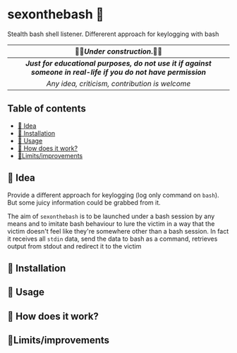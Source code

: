 # sexonthebash 🍹

Stealth bash shell listener. Differerent approach for keylogging with bash



	

| 🚧🚧*Under construction*.🚧🚧  |
|:------------------------------------------------------------------------------------------------------------------:|
***Just for educational purposes, do not use it if against someone in real-life if you do not have permission***|
|*Any idea, criticism, contribution is welcome*|

	

##  Table of contents

 - [🔦 Idea](#-idea)
 - [💺 Installation](#-installation)
 - [🚀 Usage](#-usage)
 - [🧙 How does it work?](#-how-does-it-work)
 - [💭Limits/improvements](#limitsimprovements)
	
## 🔦 Idea

Provide a different approach for keylogging (log only command on `bash`). But some juicy information could be grabbed from it.

The aim of `sexonthebash` is to be launched under a bash session by any means and to imitate bash behaviour to lure the victim in a way that the victim doesn't feel like they're somewhere other than a bash session.
 In fact it receives all `stdin` data, send the data to bash as a command, retrieves output from stdout and redirect it to the victim 

## 💺 Installation

## 🚀 Usage 




## 🧙 How does it work?


## 💭Limits/improvements




